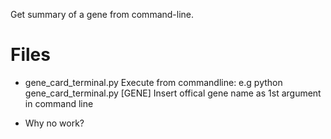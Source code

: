 
Get summary of a gene from command-line.

# Files

- gene_card_terminal.py
    Execute from commandline: e.g python gene_card_terminal.py [GENE]
    Insert offical gene name as 1st argument in command line


- Why no work?
